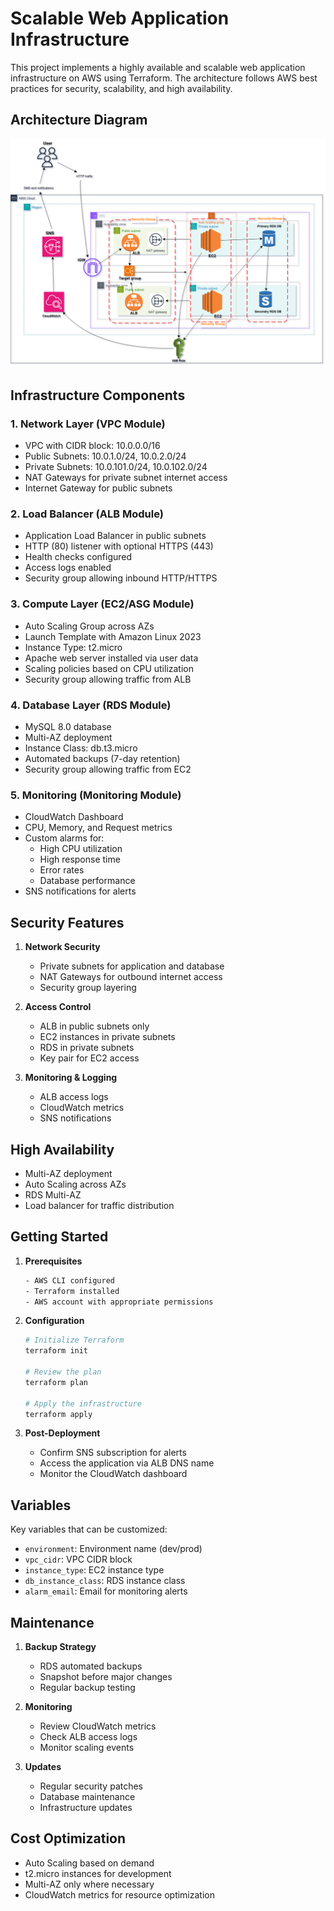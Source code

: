 # Scalable Web Application Infrastructure

This project implements a highly available and scalable web application infrastructure on AWS using Terraform. The architecture follows AWS best practices for security, scalability, and high availability.

## Architecture Diagram

![AWS Infrastructure Diagram](Scalable%20Web%20Application%20with%20ALB%20and%20Auto%20Scaling.png)

## Infrastructure Components

### 1. Network Layer (VPC Module)
- VPC with CIDR block: 10.0.0.0/16
- Public Subnets: 10.0.1.0/24, 10.0.2.0/24
- Private Subnets: 10.0.101.0/24, 10.0.102.0/24
- NAT Gateways for private subnet internet access
- Internet Gateway for public subnets

### 2. Load Balancer (ALB Module)
- Application Load Balancer in public subnets
- HTTP (80) listener with optional HTTPS (443)
- Health checks configured
- Access logs enabled
- Security group allowing inbound HTTP/HTTPS

### 3. Compute Layer (EC2/ASG Module)
- Auto Scaling Group across AZs
- Launch Template with Amazon Linux 2023
- Instance Type: t2.micro
- Apache web server installed via user data
- Scaling policies based on CPU utilization
- Security group allowing traffic from ALB

### 4. Database Layer (RDS Module)
- MySQL 8.0 database
- Multi-AZ deployment
- Instance Class: db.t3.micro
- Automated backups (7-day retention)
- Security group allowing traffic from EC2

### 5. Monitoring (Monitoring Module)
- CloudWatch Dashboard
- CPU, Memory, and Request metrics
- Custom alarms for:
  - High CPU utilization
  - High response time
  - Error rates
  - Database performance
- SNS notifications for alerts

## Security Features

1. **Network Security**
   - Private subnets for application and database
   - NAT Gateways for outbound internet access
   - Security group layering

2. **Access Control**
   - ALB in public subnets only
   - EC2 instances in private subnets
   - RDS in private subnets
   - Key pair for EC2 access

3. **Monitoring & Logging**
   - ALB access logs
   - CloudWatch metrics
   - SNS notifications

## High Availability

- Multi-AZ deployment
- Auto Scaling across AZs
- RDS Multi-AZ
- Load balancer for traffic distribution

## Getting Started

1. **Prerequisites**
   ```bash
   - AWS CLI configured
   - Terraform installed
   - AWS account with appropriate permissions
   ```

2. **Configuration**
   ```bash
   # Initialize Terraform
   terraform init

   # Review the plan
   terraform plan

   # Apply the infrastructure
   terraform apply
   ```

3. **Post-Deployment**
   - Confirm SNS subscription for alerts
   - Access the application via ALB DNS name
   - Monitor the CloudWatch dashboard

## Variables

Key variables that can be customized:
- `environment`: Environment name (dev/prod)
- `vpc_cidr`: VPC CIDR block
- `instance_type`: EC2 instance type
- `db_instance_class`: RDS instance class
- `alarm_email`: Email for monitoring alerts

## Maintenance

1. **Backup Strategy**
   - RDS automated backups
   - Snapshot before major changes
   - Regular backup testing

2. **Monitoring**
   - Review CloudWatch metrics
   - Check ALB access logs
   - Monitor scaling events

3. **Updates**
   - Regular security patches
   - Database maintenance
   - Infrastructure updates

## Cost Optimization

- Auto Scaling based on demand
- t2.micro instances for development
- Multi-AZ only where necessary
- CloudWatch metrics for resource optimization

